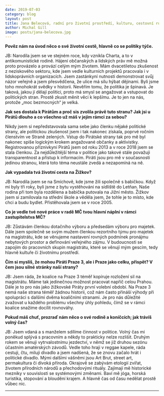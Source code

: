 ```yaml
---
date: 2019-07-03
category: blog
layout: post
title: Jana Belecová, radní pro životní prostředí, kulturu, cestovní ruch, ochranu památek a strategické plánování
author: Michal Gill
image: posts/jana-belecova.jpg
---
```


**Pověz nám na úvod něco o své životní cestě, hlavně co se politiky týče.**

JB:  Narodila jsem se ve stejném roce, kdy vznikla Charta, a to v antikomunistické rodině. Hájení občanských a lidských práv mě možná proto provázelo a provází celým mým životem.  Mám dvacetiletou zkušenost z neziskového sektoru, kde jsem vedle kulturních projektů pracovala i v lidskoprávních organizacích. Jsem zastánkyní nutnosti demonstrovat svůj názor veřejně a jsem přesvědčena, že ulice má sílu hýbat dějinami. Byli jsme toho mnohokrát svědky v historii. Nevěřím tomu, že politika je špinavá. Je taková, jakou jí dělají politici, proto má smysl se angažovat a vstupovat do politických stran. Prostě zkusit měnit věci k lepšímu. Je to jen na nás, protože „moc bezmocných“ je velká.

**Jak ses dostala k Pirátům a proč sis zvolila právě tuto stranu? Jak jsi u Pirátů dlouho a co všechno už máš v jejím rámci za sebou?**

Nikdy jsem si nepředstavovala sama sebe jako členku nějaké politické strany, ale politickou zkušenost jsem i tak nakonec získala, poprvé ročním členstvím ve Straně zelených. Vstup do Pirátské strany tak pro mě byl nakonec spíše logickým krokem angažované občanky a aktivistky. Registrovanou příznivkyní Pirátů jsem od roku 2013 a v roce 2018 jsem se stala členkou. Za nejdůležitější téma v politice jako takové stále považuji transparentnost a přístup k informacím. Piráti jsou pro mě v současnosti jedinou stranou, která toto téma neustále zvedá a nezapomíná na ně.

**Jak vypadala tvá životní cesta na Žižkov?**

JB: Narodila jsem se na Smíchově, kde jsme žili společně s babičkou. Když mi byly tři roky, byli jsme z bytu vystěhováni na sídliště do Letňan. Naše rodina při tom byla rozdělena a babička putovala na Jižní město. Žižkov jsem si zamilovala na střední škole a věděla jsem, že tohle je to místo, kde chci a budu bydlet. Přistěhovala jsem se v roce 2005.

**Co je vedle tvé nové práce v radě MČ tvou hlavní náplní v rámci zastupitelstva MČ?**

JB:  Zůstávám členkou dotačního výboru a předsedám výboru pro majetek. Dále jsem společně se svým mužem členkou rezortního týmu pro majetek na magistrátu, kde se věnujeme nastavení rovných podmínek pronájmu nebytových prostor a definování veřejného zájmu. V budoucnosti se zapojím do pracovních skupin magistrátu, které se věnují mým gescím, tedy hlavně kultuře či životnímu prostředí.

**Čím si myslíš, že mohou Piráti Praze 3, ale i Praze jako celku, přispět? V čem jsou silné stránky naší strany?**

JB: Jsem ráda, že koalice na Praze 3 téměř kopíruje rozložení sil na magistrátu. Máme tak jedinečnou možnost pracovat napříč celou Prahou. Dále je to pro nás jako žižkovské Piráty první volební období. Na Praze 3 nemá naše strana téměř žádnou historii, což nám často přináší výhody při spolupráci s dalšími dvěma koaličními stranami. Je pro nás důležité zvažovat u každého problému všechny úhly pohledu, čímž se v rámci koalice snažíme docílit rovnováhy.

**Pokud máš chuť, prozraď nám něco o své rodině a koníčcích; jak trávíš volný čas?**

JB: Jsem vdaná a s manželem sdílíme činnost v politice. Volný čas mi poněkud splývá s pracovním a někdy to prakticky nelze rozlišit. Druhým rokem se věnuji vytrvalostnímu jezdectví, v němž se již druhou sezónu účastním amatérských závodů. Vedle toho hraji v reggae kapele, ráda cestuji, čtu, miluji divadlo a jsem nadšená, že se znovu začalo hrát i politické divadlo. Mými dalšími vášněmi jsou Art Brut, street art, permakultura či divoká příroda. Okrajově se zabývám etologií zvířat, životem přírodních národů a přechodovými rituály. Zajímají mě historické mezníky v souvislosti se systémovými změnami. Baví mě jóga, horská turistika, stopování a bloudění krajem. A hlavně čas od času nedělat prostě vůbec nic.



- - -
